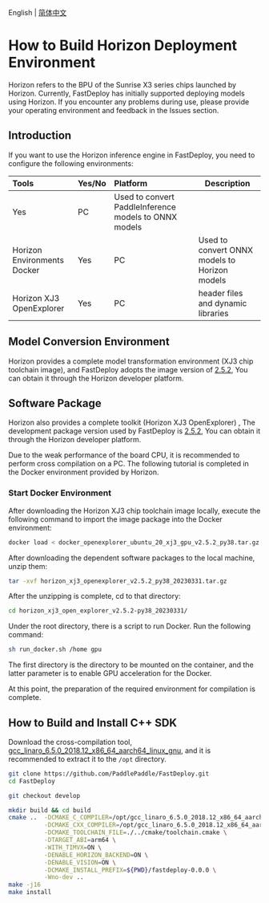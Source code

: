 English | [简体中文](../../cn/build_and_install/horizon.md)

# How to Build Horizon Deployment Environment

Horizon refers to the BPU of the Sunrise X3 series chips launched by Horizon. Currently, FastDeploy has initially supported deploying models using Horizon. If you encounter any problems during use, please provide your operating environment and feedback in the Issues section.

## Introduction

If you want to use the Horizon inference engine in FastDeploy, you need to configure the following environments:

| Tools                | Yes/No                   | Platform | Description                                         |
|:------------------|:---------------------|:-------|---------------------------------|
| Yes   | PC    | Used to convert PaddleInference models to ONNX models    |  
| Horizon Environments Docker | Yes   | PC    | Used to convert ONNX models to Horizon models               |  
| Horizon XJ3 OpenExplorer       | Yes   | PC | header files and dynamic libraries |

## Model Conversion Environment

Horizon provides a complete model transformation environment (XJ3 chip toolchain image), and FastDeploy adopts the image version of
[2.5.2](ftp://vrftp.horizon.ai/Open_Explorer_gcc_9.3.0/2.5.2/docker_openexplorer_ubuntu_20_xj3_gpu_v2.5.2_py38.tar.gz), You can obtain it through the Horizon developer platform.



## Software Package

Horizon also provides a complete toolkit (Horizon XJ3 OpenExplorer)
, The development package version used by FastDeploy is
[2.5.2](ftp://vrftp.horizon.ai/Open_Explorer_gcc_9.3.0/2.5.2/horizon_xj3_openexplorer_v2.5.2_py38_20230331.tar.gz),  You can obtain it through the Horizon developer platform.

Due to the weak performance of the board CPU, it is recommended to perform cross compilation on a PC. The following tutorial is completed in the Docker environment provided by Horizon.



### Start Docker Environment
After downloading the Horizon XJ3 chip toolchain image locally, execute the following command to import the image package into the Docker environment:



```bash
docker load < docker_openexplorer_ubuntu_20_xj3_gpu_v2.5.2_py38.tar.gz
```
After downloading the dependent software packages to the local machine, unzip them:
```bash
tar -xvf horizon_xj3_openexplorer_v2.5.2_py38_20230331.tar.gz
```
After the unzipping is complete, cd to that directory:
```bash
cd horizon_xj3_open_explorer_v2.5.2-py38_20230331/
```

Under the root directory, there is a script to run Docker. Run the following command:
```bash
sh run_docker.sh /home gpu
```

The first directory is the directory to be mounted on the container, and the latter parameter is to enable GPU acceleration for the Docker.

At this point, the preparation of the required environment for compilation is complete.

## How to Build and Install C++ SDK
Download the cross-compilation tool, [gcc_linaro_6.5.0_2018.12_x86_64_aarch64_linux_gnu](https://bj.bcebos.com/fastdeploy/third_libs/gcc_linaro_6.5.0_2018.12_x86_64_aarch64_linux_gnu.tar.xz), and it is recommended to extract it to the `/opt` directory.
```bash
git clone https://github.com/PaddlePaddle/FastDeploy.git
cd FastDeploy

git checkout develop

mkdir build && cd build
cmake ..  -DCMAKE_C_COMPILER=/opt/gcc_linaro_6.5.0_2018.12_x86_64_aarch64_linux_gnu/gcc-linaro-6.5.0-2018.12-x86_64_aarch64-linux-gnu/bin/aarch64-linux-gnu-gcc \
          -DCMAKE_CXX_COMPILER=/opt/gcc_linaro_6.5.0_2018.12_x86_64_aarch64_linux_gnu/gcc-linaro-6.5.0-2018.12-x86_64_aarch64-linux-gnu/bin/aarch64-linux-gnu-g++ \
          -DCMAKE_TOOLCHAIN_FILE=./../cmake/toolchain.cmake \
          -DTARGET_ABI=arm64 \
          -WITH_TIMVX=ON \
          -DENABLE_HORIZON_BACKEND=ON \
          -DENABLE_VISION=ON \
          -DCMAKE_INSTALL_PREFIX=${PWD}/fastdeploy-0.0.0 \
          -Wno-dev ..
make -j16
make install
```


